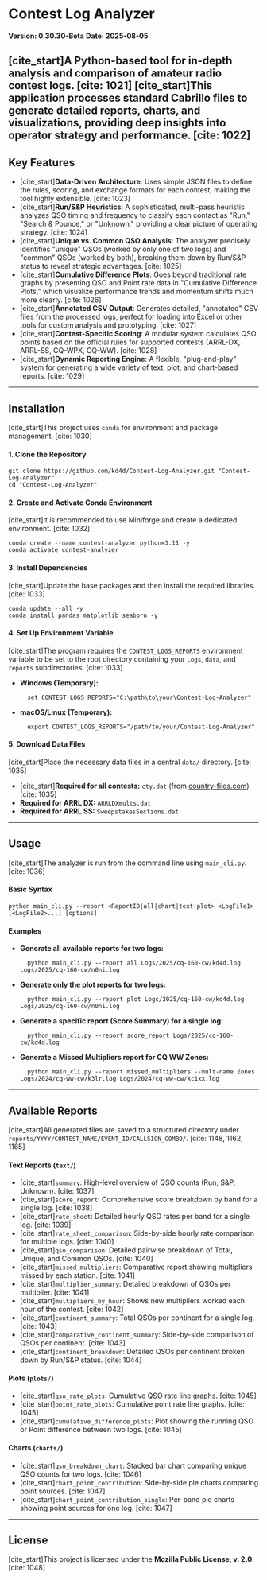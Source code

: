 # Contest Log Analyzer

**Version: 0.30.30-Beta**
**Date: 2025-08-05**

[cite_start]A Python-based tool for in-depth analysis and comparison of amateur radio contest logs. [cite: 1021] [cite_start]This application processes standard Cabrillo files to generate detailed reports, charts, and visualizations, providing deep insights into operator strategy and performance. [cite: 1022]
---
## Key Features

* [cite_start]**Data-Driven Architecture**: Uses simple JSON files to define the rules, scoring, and exchange formats for each contest, making the tool highly extensible. [cite: 1023]
* [cite_start]**Run/S&P Heuristics**: A sophisticated, multi-pass heuristic analyzes QSO timing and frequency to classify each contact as "Run," "Search & Pounce," or "Unknown," providing a clear picture of operating strategy. [cite: 1024]
* [cite_start]**Unique vs. Common QSO Analysis**: The analyzer precisely identifies "unique" QSOs (worked by only one of two logs) and "common" QSOs (worked by both), breaking them down by Run/S&P status to reveal strategic advantages. [cite: 1025]
* [cite_start]**Cumulative Difference Plots**: Goes beyond traditional rate graphs by presenting QSO and Point rate data in "Cumulative Difference Plots," which visualize performance trends and momentum shifts much more clearly. [cite: 1026]
* [cite_start]**Annotated CSV Output**: Generates detailed, "annotated" CSV files from the processed logs, perfect for loading into Excel or other tools for custom analysis and prototyping. [cite: 1027]
* [cite_start]**Contest-Specific Scoring**: A modular system calculates QSO points based on the official rules for supported contests (ARRL-DX, ARRL-SS, CQ-WPX, CQ-WW). [cite: 1028]
* [cite_start]**Dynamic Reporting Engine**: A flexible, "plug-and-play" system for generating a wide variety of text, plot, and chart-based reports. [cite: 1029]
---
## Installation

[cite_start]This project uses `conda` for environment and package management. [cite: 1030]
#### 1. Clone the Repository

    git clone https://github.com/kd4d/Contest-Log-Analyzer.git "Contest-Log-Analyzer"
    cd "Contest-Log-Analyzer"

#### 2. Create and Activate Conda Environment

[cite_start]It is recommended to use Miniforge and create a dedicated environment. [cite: 1032]

    conda create --name contest-analyzer python=3.11 -y
    conda activate contest-analyzer

#### 3. Install Dependencies

[cite_start]Update the base packages and then install the required libraries. [cite: 1033]

    conda update --all -y
    conda install pandas matplotlib seaborn -y

#### 4. Set Up Environment Variable

[cite_start]The program requires the `CONTEST_LOGS_REPORTS` environment variable to be set to the root directory containing your `Logs`, `data`, and `reports` subdirectories. [cite: 1033]
* **Windows (Temporary):**
    
        set CONTEST_LOGS_REPORTS="C:\path\to\your\Contest-Log-Analyzer"
    
* **macOS/Linux (Temporary):**

        export CONTEST_LOGS_REPORTS="/path/to/your/Contest-Log-Analyzer"

#### 5. Download Data Files

[cite_start]Place the necessary data files in a central `data/` directory. [cite: 1035]
* [cite_start]**Required for all contests:** `cty.dat` (from [country-files.com](http://www.country-files.com/cty/cty.dat)) [cite: 1035]
* **Required for ARRL DX:** `ARRLDXmults.dat`
* **Required for ARRL SS:** `SweepstakesSections.dat`

---
## Usage

[cite_start]The analyzer is run from the command line using `main_cli.py`. [cite: 1036]
#### **Basic Syntax**

    python main_cli.py --report <ReportID|all|chart|text|plot> <LogFile1> [<LogFile2>...] [options]

#### **Examples**

* **Generate all available reports for two logs:**

        python main_cli.py --report all Logs/2025/cq-160-cw/kd4d.log Logs/2025/cq-160-cw/n0ni.log

* **Generate only the plot reports for two logs:**

        python main_cli.py --report plot Logs/2025/cq-160-cw/kd4d.log Logs/2025/cq-160-cw/n0ni.log

* **Generate a specific report (Score Summary) for a single log:**

        python main_cli.py --report score_report Logs/2025/cq-160-cw/kd4d.log

* **Generate a Missed Multipliers report for CQ WW Zones:**

        python main_cli.py --report missed_multipliers --mult-name Zones Logs/2024/cq-ww-cw/k3lr.log Logs/2024/cq-ww-cw/kc1xx.log

---
## Available Reports

[cite_start]All generated files are saved to a structured directory under `reports/YYYY/CONTEST_NAME/EVENT_ID/CALLSIGN_COMBO/`. [cite: 1148, 1162, 1165]
#### **Text Reports (`text/`)**

* [cite_start]`summary`: High-level overview of QSO counts (Run, S&P, Unknown). [cite: 1037]
* [cite_start]`score_report`: Comprehensive score breakdown by band for a single log. [cite: 1038]
* [cite_start]`rate_sheet`: Detailed hourly QSO rates per band for a single log. [cite: 1039]
* [cite_start]`rate_sheet_comparison`: Side-by-side hourly rate comparison for multiple logs. [cite: 1040]
* [cite_start]`qso_comparison`: Detailed pairwise breakdown of Total, Unique, and Common QSOs. [cite: 1040]
* [cite_start]`missed_multipliers`: Comparative report showing multipliers missed by each station. [cite: 1041]
* [cite_start]`multiplier_summary`: Detailed breakdown of QSOs per multiplier. [cite: 1041]
* [cite_start]`multipliers_by_hour`: Shows new multipliers worked each hour of the contest. [cite: 1042]
* [cite_start]`continent_summary`: Total QSOs per continent for a single log. [cite: 1043]
* [cite_start]`comparative_continent_summary`: Side-by-side comparison of QSOs per continent. [cite: 1043]
* [cite_start]`continent_breakdown`: Detailed QSOs per continent broken down by Run/S&P status. [cite: 1044]

#### **Plots (`plots/`)**

* [cite_start]`qso_rate_plots`: Cumulative QSO rate line graphs. [cite: 1045]
* [cite_start]`point_rate_plots`: Cumulative point rate line graphs. [cite: 1045]
* [cite_start]`cumulative_difference_plots`: Plot showing the running QSO or Point difference between two logs. [cite: 1045]

#### **Charts (`charts/`)**

* [cite_start]`qso_breakdown_chart`: Stacked bar chart comparing unique QSO counts for two logs. [cite: 1046]
* [cite_start]`chart_point_contribution`: Side-by-side pie charts comparing point sources. [cite: 1047]
* [cite_start]`chart_point_contribution_single`: Per-band pie charts showing point sources for one log. [cite: 1047]
---
## License

[cite_start]This project is licensed under the **Mozilla Public License, v. 2.0**. [cite: 1048]